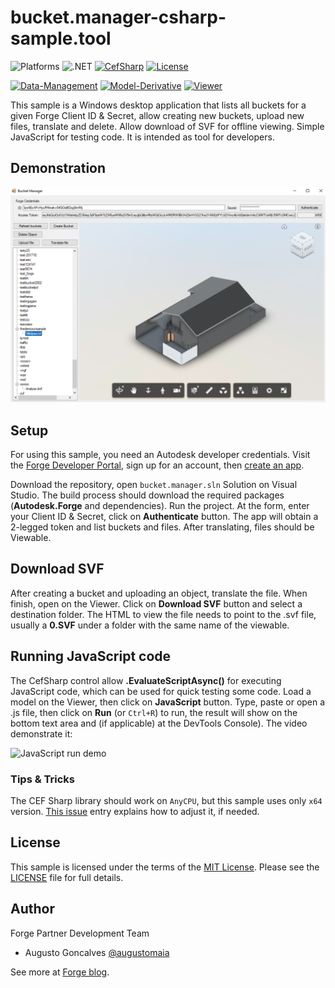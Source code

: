 # bucket.manager-csharp-sample.tool

![Platforms](https://img.shields.io/badge/platform-Windows-lightgray.svg)
![.NET](https://img.shields.io/badge/.NET-4.5-blue.svg)
[![CefSharp](http://img.shields.io/badge/CefSharp-57.0.0-blue.svg)](http://opensource.org/licenses/MIT)
[![License](http://img.shields.io/:license-mit-blue.svg)](http://opensource.org/licenses/MIT)

[![Data-Management](https://img.shields.io/badge/Data%20Management-v2-green.svg)](http://developer.autodesk.com/)
[![Model-Derivative](https://img.shields.io/badge/Model%20Derivative-v2-green.svg)](http://developer.autodesk.com/)
[![Viewer](https://img.shields.io/badge/Viewer-v3.3-green.svg)](http://developer.autodesk.com/)

This sample is a Windows desktop application that lists all buckets for a given Forge Client ID & Secret, allow creating new buckets, upload new files, translate and delete. Allow download of SVF for offline viewing. Simple JavaScript for testing code. It is intended as tool for developers.

## Demonstration

![thumbnail](main_screen.png)

## Setup

For using this sample, you need an Autodesk developer credentials. Visit the [Forge Developer Portal](https://developer.autodesk.com), sign up for an account, then [create an app](https://developer.autodesk.com/myapps/create).

Download the repository, open `bucket.manager.sln` Solution on Visual Studio. The build process should download the required packages (**Autodesk.Forge** and dependencies). Run the project. At the form, enter your Client ID & Secret, click on **Authenticate** button. The app will obtain a 2-legged token and list buckets and files. After translating, files should be Viewable.

## Download SVF

After creating a bucket and uploading an object, translate the file. When finish, open on the Viewer. Click on **Download SVF** button and select a destination folder. The HTML to view the file needs to point to the .svf file, usually a **0.SVF** under a folder with the same name of the viewable.

## Running JavaScript code

The CefSharp control allow **.EvaluateScriptAsync()** for executing JavaScript code, which can be used for quick testing some code. Load a model on the Viewer, then click on **JavaScript** button. Type, paste or open a .js file, then click on **Run** (or `Ctrl+R`) to run, the result will show on the bottom text area and (if applicable) at the DevTools Console). The video demonstrate it:

![JavaScript run demo](js_run.gif)

### Tips & Tricks

The CEF Sharp library should work on `AnyCPU`, but this sample uses only `x64` version. [This issue](https://github.com/cefsharp/CefSharp/issues/1714) entry explains how to adjust it, if needed.

## License

This sample is licensed under the terms of the [MIT License](http://opensource.org/licenses/MIT). Please see the [LICENSE](LICENSE) file for full details.

## Author

Forge Partner Development Team

- Augusto Goncalves [@augustomaia](https://twitter.com/augustomaia)

See more at [Forge blog](https://forge.autodesk.com/blog).